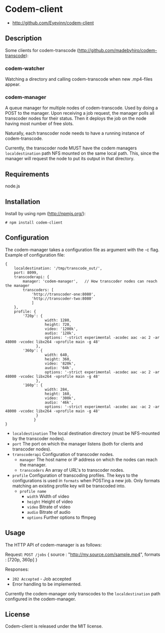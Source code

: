 # Codem-client

* http://github.com/Eyevinn/codem-client

## Description

Some clients for codem-transcode (http://github.com/madebyhiro/codem-transcode):

### codem-watcher 

Watching a directory and calling codem-transcode when new .mp4-files appear.

### codem-manager

A queue manager for multiple nodes of codem-transcode. Used by doing a POST to
the manager.  Upon receiving a job request, the manager polls all transcoder
nodes for their status. Then it deploys the job on the node having most number
of free slots.

Naturally, each transcoder node needs to have a running instance of
codem-transcode.

Currently, the transcoder node MUST have the codem managers `localdestination`
path NFS mounted on the same local path. This, since the manager will request
the node to put its output in that directory.

## Requirements
node.js

## Installation
Install by using npm (http://npmjs.org/):

    # npm install codem-client

## Configuration

The codem-manager takes a configuration file as argument with the -c flag. Example of configuration file:

    {
        localdestination: '/tmp/transcode_out/',
        port: 8099,
        transcoderapi: {
            manager: 'codem-manager',   // How transcoder nodes can reach the manager
            transcoders: [
                'http://transcoder-one:8080',
                'http://transcoder-two:8080' 
                ] 
        },
        profile: {
            '720p': {
                      width: 1280,
                      height: 720,
                      video: '1200k',
                      audio: '128k',
                      options: '-strict experimental -acodec aac -ac 2 -ar 48000 -vcodec libx264 -vprofile main -g 48' 
                  },
            '360p': {
                      width: 640,
                      height: 360,
                      video: '820k',
                      audio: '64k',
                      options: '-strict experimental -acodec aac -ac 2 -ar 48000 -vcodec libx264 -vprofile main -g 48'
                  },
            '160p': {
                      width: 284,
                      height: 160,
                      video: '300k',
                      audio: '46k',
                      options: '-strict experimental -acodec aac -ac 2 -ar 48000 -vcodec libx264 -vprofile main -g 48'
                  }
                 }
    }

* `localdestination`  The local destination directory (must be NFS-mounted by the transcoder nodes).
* `port` The port on which the manager listens (both for clients and transcoder nodes).
* `transcoderapi` Configuration of transcoder nodes.
    * `manager` The host name or IP address on which the nodes can reach the manager.
    * `transcoders` An array of URL's to transcoder nodes.
* `profile` Configuration of transcoding profiles. The keys to the configurations is used in `formats` when POSTing a new job. Only formats matching an existing profile key will be transcoded into.
    * `profile name`
        * `width` Width of video
        * `height` Height of video
        * `video` Bitrate of video
        * `audio` Bitrate of audio
        * `options` Further options to ffmpeg

## Usage

The HTTP API of codem-manager is as follows:

Request: `POST /jobs`
    { source : "http://my.source.com/sample.mp4",
      formats     : [720p, 360p]
    }

Responses:
* `202 Accepted` - Job accepted
* Error handling to be implemented.

Currently the codem-manager only transcodes to the `localdestination` path configured in the codem-manager.

## License
Codem-client is released under the MIT license.
